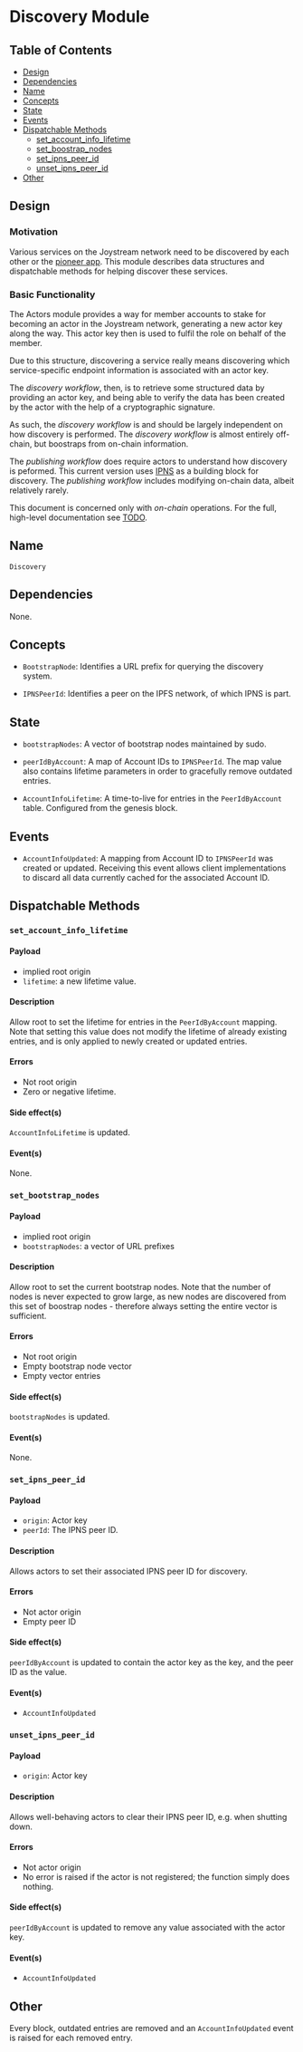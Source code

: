 # Discovery Module

## Table of Contents

- [Design](#design)
- [Dependencies](#dependencies)
- [Name](#name)
- [Concepts](#concepts)
- [State](#state)
- [Events](#events)
- [Dispatchable Methods](#dispatchable-methods)
  - [set_account_info_lifetime](#set_account_info_lifetime)
  - [set_boostrap_nodes](#set_bootstrap_nodes)
  - [set_ipns_peer_id](#set_ipns_peer_id)
  - [unset_ipns_peer_id](#unset_ipns_peer_id)
- [Other](#other)

## Design

### Motivation

Various services on the Joystream network need to be discovered by each other
or the [pioneer app](https://github.com/Joystream/apps). This module describes
data structures and dispatchable methods for helping discover these services.

### Basic Functionality

The Actors module provides a way for member accounts to stake for becoming an
actor in the Joystream network, generating a new actor key along the way. This
actor key then is used to fulfil the role on behalf of the member.

Due to this structure, discovering a service really means discovering which
service-specific endpoint information is associated with an actor key.

The *discovery workflow*, then, is to retrieve some structured data by providing
an actor key, and being able to verify the data has been created by the actor
with the help of a cryptographic signature.

As such, the *discovery workflow* is and should be largely independent on
how discovery is performed. The *discovery workflow* is almost entirely off-chain,
but boostraps from on-chain information.

The *publishing workflow* does require actors to understand how discovery is
peformed. This current version uses [IPNS](https://docs.ipfs.io/guides/concepts/ipns/)
as a building block for discovery. The *publishing workflow* includes modifying
on-chain data, albeit relatively rarely.

This document is concerned only with *on-chain* operations. For the full,
high-level documentation see [TODO](#TODO).

## Name

`Discovery`

## Dependencies

None.

## Concepts

- `BootstrapNode`: Identifies a URL prefix for querying the discovery system.

- `IPNSPeerId`: Identifies a peer on the IPFS network, of which IPNS is part.

## State

- `bootstrapNodes`: A vector of bootstrap nodes maintained by sudo.

- `peerIdByAccount`: A map of Account IDs to `IPNSPeerId`. The map value also
  contains lifetime parameters in order to gracefully remove outdated entries.

- `AccountInfoLifetime`: A time-to-live for entries in the `PeerIdByAccount` table.
  Configured from the genesis block.

## Events

- `AccountInfoUpdated`: A mapping from Account ID to `IPNSPeerId` was created or
  updated. Receiving this event allows client implementations to discard all data
  currently cached for the associated Account ID.

## Dispatchable Methods

### `set_account_info_lifetime`

#### Payload

- implied root origin
- `lifetime`: a new lifetime value.

#### Description

Allow root to set the lifetime for entries in the `PeerIdByAccount` mapping.
Note that setting this value does not modify
the lifetime of already existing entries, and is only applied to newly
created or updated entries.

#### Errors

- Not root origin
- Zero or negative lifetime.

#### Side effect(s)

`AccountInfoLifetime` is updated.

#### Event(s)

None.

### `set_bootstrap_nodes`

#### Payload

- implied root origin
- `bootstrapNodes`: a vector of URL prefixes

#### Description

Allow root to set the current bootstrap nodes. Note that the number of nodes
is never expected to grow large, as new nodes are discovered from this set of
boostrap nodes - therefore always setting the entire vector is sufficient.

#### Errors

- Not root origin
- Empty bootstrap node vector
- Empty vector entries

#### Side effect(s)

`bootstrapNodes` is updated.

#### Event(s)

None.

### `set_ipns_peer_id`

#### Payload

- `origin`: Actor key
- `peerId`: The IPNS peer ID.

#### Description

Allows actors to set their associated IPNS peer ID for discovery.

#### Errors

- Not actor origin
- Empty peer ID

#### Side effect(s)

`peerIdByAccount` is updated to contain the actor key as the key, and the peer
ID as the value.

#### Event(s)

- `AccountInfoUpdated`

### `unset_ipns_peer_id`

#### Payload

- `origin`: Actor key

#### Description

Allows well-behaving actors to clear their IPNS peer ID, e.g. when shutting down.

#### Errors

- Not actor origin
- No error is raised if the actor is not registered; the function simply does
  nothing.

#### Side effect(s)

`peerIdByAccount` is updated to remove any value associated with the actor key.

#### Event(s)

- `AccountInfoUpdated`

## Other

Every block, outdated entries are removed and an `AccountInfoUpdated` event is
raised for each removed entry.

